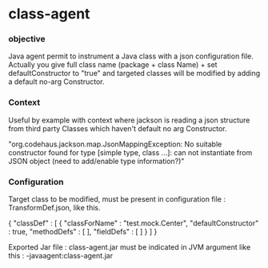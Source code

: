 class-agent
===========

### objective ###
Java agent permit to instrument a Java class with a json configuration file.
Actually you give full class name (package + class Name) + set defaultConstructor to "true" and targeted classes will be modified by adding a default no-arg Constructor.

### Context ###
Useful by example with context where jackson is reading a json structure from third party Classes which haven't default no arg Constructor.

"org.codehaus.jackson.map.JsonMappingException: No suitable constructor found for type [simple type, class ...]: can not instantiate from JSON object (need to add/enable type information?)"

### Configuration ###
Target class to be modified, must be present in configuration file : TransformDef.json, like this.

{
  "classDef" : [ {
    "classForName" : "test.mock.Center",
    "defaultConstructor" : true,
    "methodDefs" : [ ],
    "fieldDefs" : [ ]
  } ]
}

Exported Jar file : class-agent.jar must be indicated in JVM argument like this :
-javaagent:class-agent.jar
